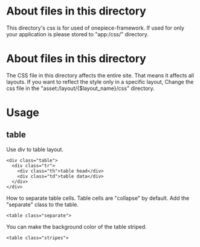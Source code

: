 About files in this directory
===

This directory's css is for used of onepiece-framework.
If used for only your application is please stored to "app:/css/" directory.

# About files in this directory

 The CSS file in this directory affects the entire site.
 That means it affects all layouts.
 If you want to reflect the style only in a specific layout,
 Change the css file in the "asset:/layout/{$layout_name}/css" directory.

# Usage

## table

 Use div to table layout.

```
<div class="table">
  <div class="tr">
    <div class="th">table head</div>
    <div class="td">table data</div>
  </div>
</div>
```

 How to separate table cells. Table cells are "collapse" by default. Add the "separate" class to the table.

```
<table class="separate">
```

 You can make the background color of the table striped.

```
<table class="stripes">
```
